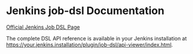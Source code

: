 # Jenkins job-dsl Documentation

[Official Jenkins Job DSL Page](https://plugins.jenkins.io/job-dsl/#documentation)

The complete DSL API reference is available in your Jenkins installation at https://your.jenkins.installation/plugin/job-dsl/api-viewer/index.html.